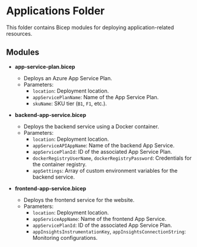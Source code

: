 # Applications Folder

This folder contains Bicep modules for deploying application-related resources.

## Modules

- **app-service-plan.bicep**
  - Deploys an Azure App Service Plan.
  - Parameters:
    - `location`: Deployment location.
    - `appServicePlanName`: Name of the App Service Plan.
    - `skuName`: SKU tier (`B1`, `F1`, etc.).

- **backend-app-service.bicep**
  - Deploys the backend service using a Docker container.
  - Parameters:
    - `location`: Deployment location.
    - `appServiceAPIAppName`: Name of the backend App Service.
    - `appServicePlanId`: ID of the associated App Service Plan.
    - `dockerRegistryUserName`, `dockerRegistryPassword`: Credentials for the container registry.
    - `appSettings`: Array of custom environment variables for the backend service.

- **frontend-app-service.bicep**
  - Deploys the frontend service for the website.
  - Parameters:
    - `location`: Deployment location.
    - `appServiceAppName`: Name of the frontend App Service.
    - `appServicePlanId`: ID of the associated App Service Plan.
    - `appInsightsInstrumentationKey`, `appInsightsConnectionString`: Monitoring configurations.
